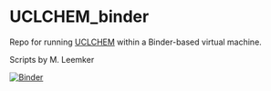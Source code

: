 # UCLCHEM_binder

Repo for running [UCLCHEM](https://github.com/uclchem/UCLCHEM) within a Binder-based virtual machine.

Scripts by M. Leemker

[![Binder](https://mybinder.org/badge_logo.svg)](https://mybinder.org/v2/gh/saint-germain/UCLCHEM_binder/HEAD)
